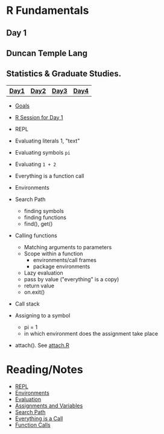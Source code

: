 # R Fundamentals

## Day 1


## Duncan Temple Lang
## Statistics & Graduate Studies.


<center>
<div>
<table>
<tr>
<th><a href="Day1.md">Day1</a></th><th><a href="Day2.md">Day2</a></th><th><a
href="Day3.md">Day3</a></th><th><a href="Day4.md">Day4</a></th>
</tr>
</table>
</div>
</center>


+ [Goals](Goals.md)

+ [R Session for Day 1](Day1.Rsession)


+ REPL
+ Evaluating literals 1, "text"
+ Evaluating symbols `pi`
+ Evaluating `1 + 2`
+ Everything is a function call
+ Environments
+ Search Path
   + finding symbols
   + finding functions
   + find(), get()
+ Calling functions
    + Matching arguments to parameters
	+ Scope within a function
	    + environments/call frames
		+ package environments
	+ Lazy evaluation
	+ pass by value	("everything" is a copy)
	+ return value
	+ on.exit()
+ Call stack
+ Assigning to a symbol
   + pi = 1
   + in which environment does the assignment take place
+ attach().  See [attach.R](attach.R)

# Reading/Notes
+ [REPL](REPL.html)
+ [Environments](GlobalEnvironment.html)
+ [Evaluation](Computing3.html)
+ [Assignments and Variables](Variables.html)
+ [Search Path](SearchPath.html)
+ [Everything is a Call](EverythingIsACall.html)
+ [Function Calls](FunctionCalls.html)



